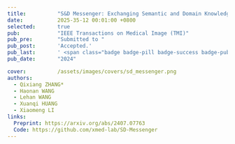```yaml
---
title:          "S&D Messenger: Exchanging Semantic and Domain Knowledge for Generic Semi-Supervised Medical Image Segmentation"
date:           2025-35-12 00:01:00 +0800
selected:       true
pub:            "IEEE Transactions on Medical Image (TMI)"
pub_pre:        "Submitted to "
pub_post:       'Accepted.'
pub_last:       ' <span class="badge badge-pill badge-success badge-publication">Segmentation</span>'
pub_date:       "2024"

cover:          /assets/images/covers/sd_messenger.png
authors:
  - Qixiang ZHANG*
  - Haonan WANG
  - Lehan WANG
  - Xuanqi HUANG
  - Xiaomeng LI
links:
  Preprint: https://arxiv.org/abs/2407.07763
  Code: https://github.com/xmed-lab/SD-Messenger
---
```

